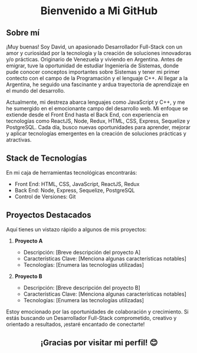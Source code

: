 <h1 align="center"> Bienvenido a Mi GitHub </h1> 

## Sobre mí

¡Muy buenas! Soy David, un apasionado Desarrollador Full-Stack con un amor y curiosidad por la tecnología y la creación de soluciones innovadoras y/o prácticas. Originario de Venezuela y viviendo en Argentina. Antes de emigrar, tuve la oportunidad de estudiar Ingeniería de Sistemas, donde pude conocer conceptos importantes sobre Sistemas y tener mi primer contecto con el campo de la Programación y el lenguaje C++. Al llegar a la Argentina, he seguido una fascinante y ardua trayectoria de aprendizaje en el mundo del desarrollo.

Actualmente, mi destreza abarca lenguajes como JavaScript y C++, y me he sumergido en el emocionante campo del desarrollo web. Mi enfoque se extiende desde el Front End hasta el Back End, con experiencia en tecnologías como ReactJS, Node, Redux, HTML, CSS, Express, Sequelize y PostgreSQL. Cada día, busco nuevas oportunidades para aprender, mejorar y aplicar tecnologías emergentes en la creación de soluciones prácticas y atractivas.

## Stack de Tecnologías

En mi caja de herramientas tecnológicas encontrarás:

- Front End: HTML, CSS, JavaScript, ReactJS, Redux
- Back End: Node, Express, Sequelize, PostgreSQL
- Control de Versiones: Git

## Proyectos Destacados

Aquí tienes un vistazo rápido a algunos de mis proyectos:

1. **Proyecto A**
   - Descripción: [Breve descripción del proyecto A]
   - Características Clave: [Menciona algunas características notables]
   - Tecnologías: [Enumera las tecnologías utilizadas]

2. **Proyecto B**
   - Descripción: [Breve descripción del proyecto B]
   - Características Clave: [Menciona algunas características notables]
   - Tecnologías: [Enumera las tecnologías utilizadas]

Estoy emocionado por las oportunidades de colaboración y crecimiento. Si estás buscando un Desarrollador Full-Stack comprometido, creativo y orientado a resultados, ¡estaré encantado de conectarte!

<h2 align="center"> ¡Gracias por visitar mi perfil! 😊 </h2> 
